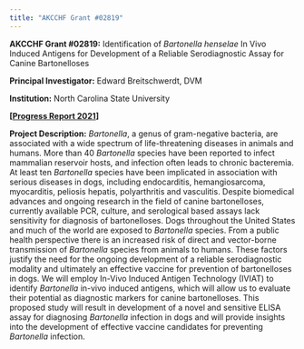 ```yaml
---
title: "AKCCHF Grant #02819"
---
```

**AKCCHF Grant #02819:** Identification of *Bartonella henselae* In Vivo Induced Antigens for Development of a Reliable Serodiagnostic Assay for Canine Bartonelloses

**Principal Investigator:** Edward Breitschwerdt, DVM

**Institution:** North Carolina State University

**[[Progress Report 2021](/files/akcchf02819my1summary.pdf)]**

**Project Description:**  *Bartonella*, a genus of gram-negative bacteria, are associated with a wide spectrum of life-threatening diseases in animals and humans. More than 40 *Bartonella* species have been reported to infect mammalian reservoir hosts, and infection often leads to chronic bacteremia. At least ten *Bartonella* species have been implicated in association with serious diseases in dogs, including endocarditis, hemangiosarcoma, myocarditis, peliosis hepatis, polyarthritis and vasculitis. Despite biomedical advances and ongoing research in the field of canine bartonelloses, currently available PCR, culture, and serological based assays lack sensitivity for diagnosis of bartonelloses. Dogs throughout the United States and much of the world are exposed to *Bartonella* species. From a public health perspective there is an increased risk of direct and vector-borne transmission of *Bartonella* species from animals to humans. These factors justify the need for the ongoing development of a reliable serodiagnostic modality and ultimately an effective vaccine for prevention of bartonelloses in dogs. We will employ In-Vivo Induced Antigen Technology (IVIAT) to identify *Bartonella* in-vivo induced antigens, which will allow us to evaluate their potential as diagnostic markers for canine bartonelloses. This proposed study will result in development of a novel and sensitive ELISA assay for diagnosing *Bartonella* infection in dogs and will provide insights into the development of effective vaccine candidates for preventing *Bartonella* infection.